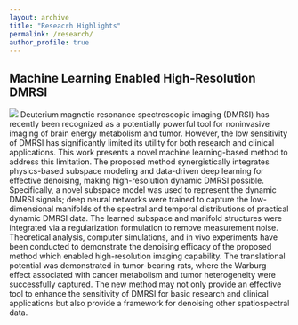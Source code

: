 ```yaml
---
layout: archive
title: "Reseacrh Highlights"
permalink: /research/
author_profile: true
---
```


## Machine Learning Enabled High-Resolution DMRSI
![](DMRSI.png.emf)
Deuterium magnetic resonance spectroscopic imaging (DMRSI) has recently been recognized as a potentially powerful tool for noninvasive imaging of brain energy metabolism and tumor. However, the low sensitivity of DMRSI has significantly limited its utility for both research and clinical applications. This work presents a novel machine learning-based method to address this limitation. The proposed method synergistically integrates physics-based subspace modeling and data-driven deep learning for effective denoising, making high-resolution dynamic DMRSI possible. Specifically, a novel subspace model was used to represent the dynamic DMRSI signals; deep neural networks were trained to capture the low-dimensional manifolds of the spectral and temporal distributions of practical dynamic DMRSI data. The learned subspace and manifold structures were integrated via a regularization formulation to remove measurement noise. Theoretical analysis, computer simulations, and in vivo experiments have been conducted to demonstrate the denoising efficacy of the proposed method which enabled high-resolution imaging capability. The translational potential was demonstrated in tumor-bearing rats, where the Warburg effect associated with cancer metabolism and tumor heterogeneity were successfully captured. The new method may not only provide an effective tool to enhance the sensitivity of DMRSI for basic research and clinical applications but also provide a framework for denoising other spatiospectral data.
